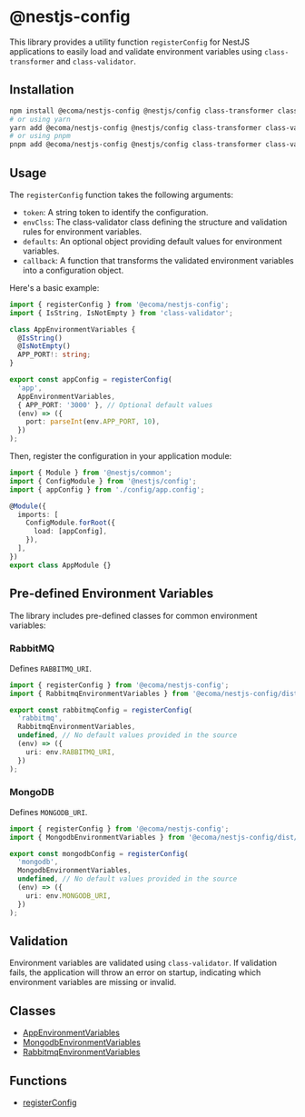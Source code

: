 # @nestjs-config

This library provides a utility function `registerConfig` for NestJS applications to easily load and validate environment variables using `class-transformer` and `class-validator`.

## Installation

```bash
npm install @ecoma/nestjs-config @nestjs/config class-transformer class-validator
# or using yarn
yarn add @ecoma/nestjs-config @nestjs/config class-transformer class-validator
# or using pnpm
pnpm add @ecoma/nestjs-config @nestjs/config class-transformer class-validator
```

## Usage

The `registerConfig` function takes the following arguments:

- `token`: A string token to identify the configuration.
- `envClss`: The class-validator class defining the structure and validation rules for environment variables.
- `defaults`: An optional object providing default values for environment variables.
- `callback`: A function that transforms the validated environment variables into a configuration object.

Here's a basic example:

```typescript
import { registerConfig } from '@ecoma/nestjs-config';
import { IsString, IsNotEmpty } from 'class-validator';

class AppEnvironmentVariables {
  @IsString()
  @IsNotEmpty()
  APP_PORT!: string;
}

export const appConfig = registerConfig(
  'app',
  AppEnvironmentVariables,
  { APP_PORT: '3000' }, // Optional default values
  (env) => ({
    port: parseInt(env.APP_PORT, 10),
  })
);
```

Then, register the configuration in your application module:

```typescript
import { Module } from '@nestjs/common';
import { ConfigModule } from '@nestjs/config';
import { appConfig } from './config/app.config';

@Module({
  imports: [
    ConfigModule.forRoot({
      load: [appConfig],
    }),
  ],
})
export class AppModule {}
```

## Pre-defined Environment Variables

The library includes pre-defined classes for common environment variables:

### RabbitMQ

Defines `RABBITMQ_URI`.

```typescript
import { registerConfig } from '@ecoma/nestjs-config';
import { RabbitmqEnvironmentVariables } from '@ecoma/nestjs-config/dist/rabbitmq.enviroment-variables'; // Note: path might vary based on build

export const rabbitmqConfig = registerConfig(
  'rabbitmq',
  RabbitmqEnvironmentVariables,
  undefined, // No default values provided in the source
  (env) => ({
    uri: env.RABBITMQ_URI,
  })
);
```

### MongoDB

Defines `MONGODB_URI`.

```typescript
import { registerConfig } from '@ecoma/nestjs-config';
import { MongodbEnvironmentVariables } from '@ecoma/nestjs-config/dist/mongodb.enviroment-variables'; // Note: path might vary based on build

export const mongodbConfig = registerConfig(
  'mongodb',
  MongodbEnvironmentVariables,
  undefined, // No default values provided in the source
  (env) => ({
    uri: env.MONGODB_URI,
  })
);
```

## Validation

Environment variables are validated using `class-validator`. If validation fails, the application will throw an error on startup, indicating which environment variables are missing or invalid.

## Classes

- [AppEnvironmentVariables](/api/nestjs-config/Class.AppEnvironmentVariables.md)
- [MongodbEnvironmentVariables](/api/nestjs-config/Class.MongodbEnvironmentVariables.md)
- [RabbitmqEnvironmentVariables](/api/nestjs-config/Class.RabbitmqEnvironmentVariables.md)

## Functions

- [registerConfig](/api/nestjs-config/Function.registerConfig.md)
